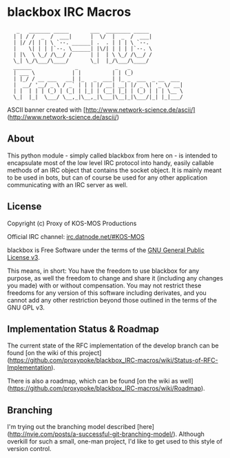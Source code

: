 # blackbox IRC Macros

       _   _______ _____       ___  ________ _____ 
      | | / /  _  /  ___|      |  \/  |  _  /  ___|
      | |/ /| | | \ `--. ______| .  . | | | \ `--. 
      |    \| | | |`--. \______| |\/| | | | |`--. \
      | |\  \ \_/ /\__/ /      | |  | \ \_/ /\__/ /
      \_| \_/\___/\____/       \_|  |_/\___/\____/ 
      ______              _            _   _                 
      | ___ \            | |          | | (_)                
      | |_/ / __ ___   __| |_   _  ___| |_ _  ___  _ __  ___ 
      |  __/ '__/ _ \ / _` | | | |/ __| __| |/ _ \| '_ \/ __|
      | |  | | | (_) | (_| | |_| | (__| |_| | (_) | | | \__ \
      \_|  |_|  \___/ \__,_|\__,_|\___|\__|_|\___/|_| |_|___/

ASCII banner created with [http://www.network-science.de/ascii/]
(http://www.network-science.de/ascii/)


## About

This python module - simply called blackbox from here on - is intended to 
encapsulate most of the low level IRC protocol into handy, easily callable 
methods of an IRC object that contains the socket object.
It is mainly meant to be used in bots, but can of course be used for any 
other application communicating with an IRC server as well.


## License

Copyright (c) Proxy of KOS-MOS Productions 

Official IRC channel: [irc.datnode.net/#KOS-MOS](irc.datnode.net/#KOS-MOS)

blackbox is Free Software under the terms of the [GNU General Public License 
v3](http://www.gnu.org/licenses/gpl.html).

This means, in short:
You have the freedom to use blackbox for any purpose, as well the 
freedom to change and share it (including any changes you made) with or without 
compensation. You may not restrict these freedoms for any version of this 
software including derivates, and you cannot add any other restriction beyond 
those outlined in the terms of the GNU GPL v3.


## Implementation Status & Roadmap

The current state of the RFC implementation of the develop branch can be found 
[on the wiki of this project]
(https://github.com/proxypoke/blackbox_IRC-macros/wiki/Status-of-RFC-Implementation).

There is also a roadmap, which can be found [on the wiki as well]
(https://github.com/proxypoke/blackbox_IRC-macros/wiki/Roadmap).

## Branching

I'm trying out the branching model described [here]
(http://nvie.com/posts/a-successful-git-branching-model/). Although overkill 
for such a small, one-man project, I'd like to get used to this style of 
version control.

